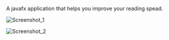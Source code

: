 A javafx application that helps you improve your reading spead.

![Screenshot_1](https://user-images.githubusercontent.com/44553489/189692445-329c410d-cd11-46c8-a441-1af109d928db.png)

![Screenshot_2](https://user-images.githubusercontent.com/44553489/189692452-d954159c-620a-47ac-a6c0-0f66a6f31828.png)
